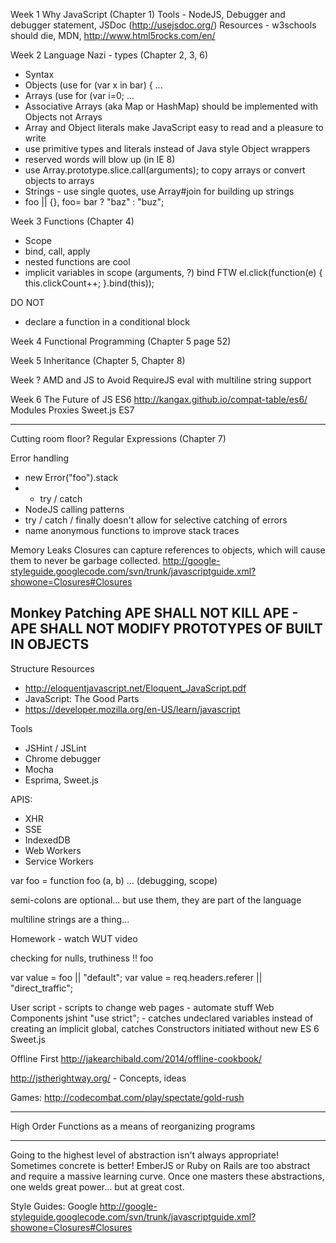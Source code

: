 Week 1
Why JavaScript (Chapter 1)
Tools - NodeJS, Debugger and debugger statement, JSDoc (http://usejsdoc.org/)
Resources - w3schools should die, MDN, http://www.html5rocks.com/en/

Week 2
Language Nazi - types (Chapter 2, 3, 6)
- Syntax
- Objects (use for (var x in bar) { ...
- Arrays (use for (var i=0; ...
- Associative Arrays (aka Map or HashMap) should be implemented with Objects not Arrays
- Array and Object literals make JavaScript easy to read and a pleasure to write
- use primitive types and literals instead of Java style Object wrappers
- reserved words will blow up (in IE 8)
- use Array.prototype.slice.call(arguments); to copy arrays or convert objects to arrays
- Strings - use single quotes, use Array#join for building up strings
- foo || {}, foo= bar ? "baz" : "buz";

Week 3
Functions (Chapter 4)
- Scope
- bind, call, apply
- nested functions are cool
- implicit variables in scope (arguments, ?)
bind FTW
el.click(function(e) {  
    this.clickCount++;
}.bind(this));

DO NOT
- declare a function in a conditional block



Week 4
Functional Programming (Chapter 5 page 52)

Week 5
Inheritance (Chapter 5, Chapter 8)

Week ?
AMD and JS to Avoid
RequireJS
eval
with
multiline string support

Week 6
The Future of JS
ES6 http://kangax.github.io/compat-table/es6/
Modules
Proxies
Sweet.js
ES7

-----------------------------------------------------------------------
Cutting room floor?
Regular Expressions (Chapter 7)

Error handling
- new Error("foo").stack
- - try / catch
- NodeJS calling patterns
- try / catch / finally doesn't allow for selective catching of errors
- name anonymous functions to improve stack traces


Memory Leaks
Closures can capture references to objects, which will cause them to never be garbage collected.
http://google-styleguide.googlecode.com/svn/trunk/javascriptguide.xml?showone=Closures#Closures

Monkey Patching
APE SHALL NOT KILL APE - APE SHALL NOT MODIFY PROTOTYPES OF BUILT IN OBJECTS
-----------------------------------------------------------------------

Structure Resources
* http://eloquentjavascript.net/Eloquent_JavaScript.pdf
* JavaScript: The Good Parts
* https://developer.mozilla.org/en-US/learn/javascript

Tools
* JSHint / JSLint
* Chrome debugger
* Mocha
* Esprima, Sweet.js

APIS:
* XHR
* SSE
* IndexedDB
* Web Workers
* Service Workers

var foo = function foo (a, b) ... (debugging, scope)



semi-colons are optional... but use them, they are part of the language

multiline strings are a thing...

Homework - watch WUT video

checking for nulls, truthiness
!! foo

var value = foo || "default";
var value = req.headers.referer || "direct_traffic";

User script - scripts to change web pages - automate stuff
Web Components
jshint
"use strict"; - catches undeclared variables instead of creating an implicit global, catches Constructors initiated without new
ES 6
Sweet.js

Offline First http://jakearchibald.com/2014/offline-cookbook/

http://jstherightway.org/ - Concepts, ideas

Games: http://codecombat.com/play/spectate/gold-rush

---------------------------------

High Order Functions as a means of reorganizing programs

----------------------------

Going to the highest level of abstraction isn't always appropriate!
Sometimes concrete is better!
EmberJS or Ruby on Rails are too abstract and require a massive learning curve.
Once one masters these abstractions, one welds great power... but at great cost.

Style Guides:
Google http://google-styleguide.googlecode.com/svn/trunk/javascriptguide.xml?showone=Closures#Closures